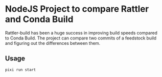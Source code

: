 # NodeJS Project to compare Rattler and Conda Build

Rattler-build has been a huge success in improving build speeds compared to Conda Build.
The project can compare two commits of a feedstock build and figuring out the differences between them.

## Usage

```
pixi run start
